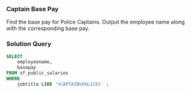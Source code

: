 ### Captain Base Pay

Find the base pay for Police Captains.
Output the employee name along with the corresponding base pay.


### Solution Query




```sql
SELECT
    employeename,
    basepay
FROM sf_public_salaries
WHERE
    jobtitle LIKE '%CAPTAIN%POLICE%' ;
```

